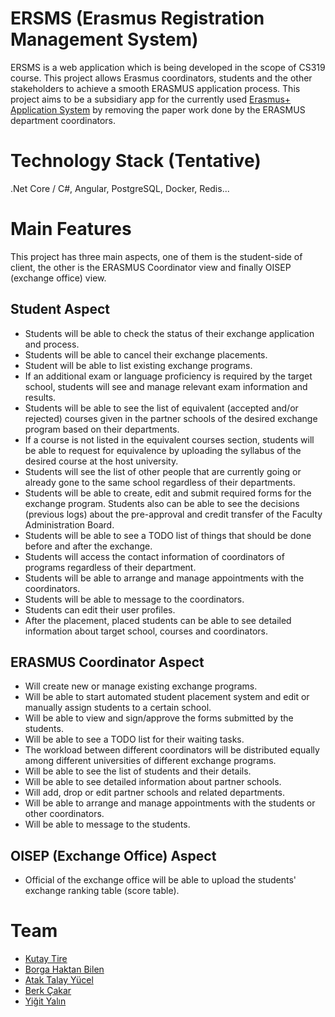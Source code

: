 

# ERSMS (Erasmus Registration Management System)
ERSMS is a web application which is being developed in the scope of CS319 course. This project allows Erasmus coordinators, students and the other stakeholders to achieve a smooth ERASMUS application process. This project aims to be a subsidiary app for the currently used [Erasmus+ Application System](https://app.erasmus.bilkent.edu.tr/) by removing the paper work done by the ERASMUS department coordinators.

# Technology Stack (Tentative)
.Net Core / C#, Angular, PostgreSQL, Docker, Redis...

# Main Features
This project has three main aspects, one of them is the student-side of client, the other is the ERASMUS Coordinator view and finally OISEP (exchange office) view.

## Student Aspect

- Students will be able to check the status of their exchange application and process.
- Students will be able to cancel their exchange placements.
- Student will be able to list existing exchange programs.
- If an additional exam or language proficiency is required by the target school, students will see and manage relevant exam information and results.
- Students will be able to see the list of equivalent (accepted and/or rejected) courses given in the partner schools of the desired exchange program based on their departments.
- If a course is not listed in the equivalent courses section, students will be able to request for equivalence by uploading the syllabus of the desired course at the host university.
- Students will see the list of other people that are currently going or already gone to the same school regardless of their departments.
- Students will be able to create, edit and submit required forms for the exchange program. Students also can be able to see the decisions (previous logs) about the pre-approval and credit transfer of the Faculty Administration Board.
- Students will be able to see a TODO list of things that should be done before and after the exchange.
- Students will access the contact information of coordinators of programs regardless of their department.
- Students will be able to arrange and manage appointments with the coordinators.
- Students will be able to message to the coordinators.
- Students can edit their user profiles.
- After the placement, placed students can be able to see detailed information about target school, courses and coordinators.

## ERASMUS Coordinator Aspect

- Will create new or manage existing exchange programs.
- Will be able to start automated student placement system and edit or manually assign students to a certain school.
- Will be able to view and sign/approve the forms submitted by the students.
- Will be able to see a TODO list for their waiting tasks.
- The workload between different coordinators will be distributed equally among different universities of different exchange programs.
- Will be able to see the list of students and their details.
- Will be able to see detailed information about partner schools.
- Will add, drop or edit partner schools and related departments.
- Will be able to arrange and manage appointments with the students or other coordinators.
- Will be able to message to the students.

## OISEP (Exchange Office) Aspect

- Official of the exchange office will be able to upload the students' exchange ranking table (score table).

# Team
  * [Kutay Tire](https://github.com/kutaytire)
  * [Borga Haktan Bilen](https://github.com/whymeeverytime)
  * [Atak Talay Yücel](https://github.com/AtakTalay)
  * [Berk Çakar](https://github.com/friberk)
  * [Yiğit Yalın](https://github.com/yigityalin)
